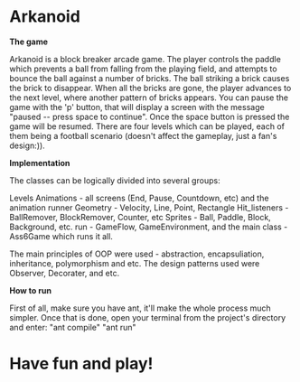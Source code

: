 # Arkanoid
**The game** 

Arkanoid is a block breaker arcade game.
The player controls the paddle which prevents a ball from falling from the playing field, and attempts to bounce the ball against a number of bricks. The ball striking a brick causes the brick to disappear. When all the bricks are gone, the player advances to the next level, where another pattern of bricks appears.
You can pause the game with the 'p' button, that will display a screen with the message "paused -- press space to continue". Once the space button is pressed the game will be resumed.
There are four levels which can be played, each of them being a football scenario (doesn't affect the gameplay, just a fan's design:)).

**Implementation**

The classes can be logically divided into several groups:

Levels 
Animations - all screens (End, Pause, Countdown, etc) and the animation runner
Geometry - Velocity, Line, Point, Rectangle
Hit_listeners - BallRemover, BlockRemover, Counter, etc
Sprites - Ball, Paddle, Block, Background, etc. run - GameFlow, GameEnvironment, and
the main class - Ass6Game which runs it all.

The main principles of OOP were used -  abstraction, encapsuliation, inheritance, polymorphism and etc.
The design patterns used were Observer, Decorater, and etc.


**How to run**

First of all, make sure you have ant, it'll make the whole process much simpler.
Once that is done, open your terminal from the project's directory and enter:
"ant compile"
"ant run"

# Have fun and play!
